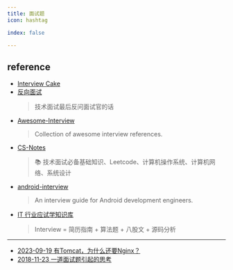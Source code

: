 ```yaml
---
title: 面试题
icon: hashtag

index: false

---
```


<!-- more -->

## reference

- [Interview Cake](https://www.interviewcake.com)
- [反向面试](https://github.com/yifeikong/reverse-interview-zh)
    > 技术面试最后反问面试官的话
- [Awesome-Interview](https://github.com/Awesome-Interview/Awesome-Interview)
    > Collection of awesome interview references.
- [CS-Notes](https://github.com/CyC2018/CS-Notes)
    > 📚 技术面试必备基础知识、Leetcode、计算机操作系统、计算机网络、系统设计
- [android-interview](https://github.com/guoxiaoxing/android-interview)
    > An interview guide for Android development engineers.
- [IT 行业应试学知识库](https://github.com/apachecn/Interview) 
    > Interview = 简历指南 + 算法题 + 八股文 + 源码分析

------

- [2023-09-19 有Tomcat，为什么还要Nginx？](https://juejin.cn/post/7280088532377534505)
- [2018-11-23 一道面试题引起的思考](https://juejin.cn/post/6844903719792803847)